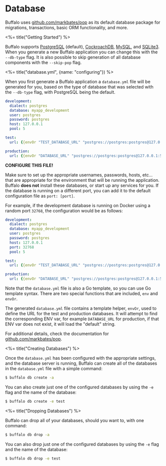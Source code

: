 # Database

Buffalo uses [github.com/markbates/pop](https://github.com/markbates/pop) as its default database package for migrations, transactions, basic ORM functionality, and more.

<%= title("Getting Started") %>

Buffalo supports [PostgreSQL](https://www.postgresql.org/) (default), [CockroachDB](https://www.cockroachlabs.com/), [MySQL](https://www.mysql.com/), and [SQLite3](https://sqlite.org/). When you generate a new Buffalo application you can change this with the `--db-type` flag. It is also possible to skip generation of all database components with the `--skip-pop` flag.

<%= title("database.yml", {name: "configuring"}) %>

When you first generate a Buffalo application a `database.yml` file will be generated for you, based on the type of database that was selected with the `--db-type` flag, with PostgreSQL being the default.

```yaml
development:
  dialect: postgres
  database: myapp_development
  user: postgres
  password: postgres
  host: 127.0.0.1
  pool: 5

test:
  url: {{envOr "TEST_DATABASE_URL" "postgres://postgres:postgres@127.0.0.1:5432/myapp_test"}}

production:
  url: {{envOr "DATABASE_URL" "postgres://postgres:postgres@127.0.0.1:5432/myapp_production"}}
```

**CONFIGURE THIS FILE!**

Make sure to set up the appropriate usernames, passwords, hosts, etc... that are appropriate for the environment that will be running the application. Buffalo **does not** install these databases, or start up any services for you. If the database is running on a different port, you can add it to the default configuration file as `port: [port]`.

For example, if the development database is running on Docker using a random port `32768`, the configuration would be as follows:

```yaml
development:
  dialect: postgres
  database: myapp_development
  user: postgres
  password: postgres
  host: 127.0.0.1
  port: 32768
  pool: 5

test:
  url: {{envOr "TEST_DATABASE_URL" "postgres://postgres:postgres@127.0.0.1:5432/myapp_test"}}

production:
  url: {{envOr "DATABASE_URL" "postgres://postgres:postgres@127.0.0.1:5432/myapp_production"}}
```

Note that the `database.yml` file is also a Go template, so you can use Go template syntax. There are two special functions that are included, `env` and `envOr`.

The generated `database.yml` file contains a template helper, `envOr`, used to define the URL for the test and production databases. It will attempt to find the corresponding ENV var, for example `DATABASE_URL` for production, if that ENV var does not exist, it will load the "default" string.

For additional details, check the documentation for [github.com/markbates/pop](https://github.com/markbates/pop).


<%= title("Creating Databases") %>

Once the `database.yml` has been configured with the appropriate settings, and the database server is running, Buffalo can create all of the databases in the `database.yml` file with a simple command:

```bash
$ buffalo db create -a
```

You can also create just one of the configured databases by using the `-e` flag and the name of the database:

```bash
$ buffalo db create -e test
```

<%= title("Dropping Databases") %>

Buffalo can drop all of your databases, should you want to, with one command:

```bash
$ buffalo db drop -a
```

You can also drop just one of the configured databases by using the `-e` flag and the name of the database:

```bash
$ buffalo db drop -e test
```

